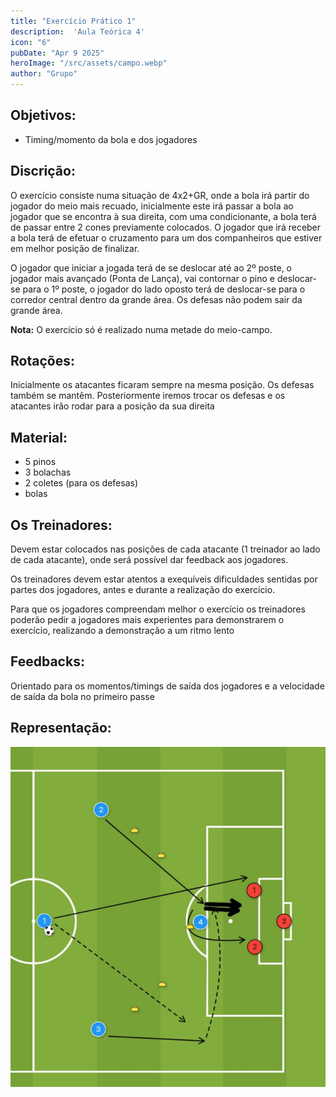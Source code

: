 ```yaml
---
title: "Exercício Prático 1" 
description:  'Aula Teórica 4' 
icon: "6" 
pubDate: "Apr 9 2025" 
heroImage: "/src/assets/campo.webp" 
author: "Grupo" 
---
```


## Objetivos: 

- Timing/momento da bola e dos jogadores  

## Discrição: 

O exercício consiste numa situação de 4x2+GR, onde a bola irá partir do jogador do meio mais recuado, inicialmente este irá passar a bola ao jogador que se encontra à sua direita, com uma condicionante, a bola terá de passar entre 2 cones previamente colocados. O jogador que irá receber a bola terá de efetuar o cruzamento para um dos companheiros que estiver em melhor posição de finalizar.  

O jogador que iniciar a jogada terá de se deslocar até ao 2º poste, o jogador mais avançado (Ponta de Lança), vai contornar o pino e deslocar-se para o 1º poste, o jogador do lado oposto terá de deslocar-se para o corredor central dentro da grande área. Os defesas não podem sair da grande área. 

**Nota:** O exercício só é realizado numa metade do meio-campo. 

## Rotações: 

 Inicialmente os atacantes ficaram sempre na mesma posição. Os defesas também se mantêm. Posteriormente iremos trocar os defesas e os atacantes irão rodar para a posição da sua direita 

## Material:  

* 5 pinos  
* 3 bolachas  
* 2 coletes (para os defesas)  
* bolas 

## Os Treinadores: 

Devem estar colocados nas posições de cada atacante (1 treinador ao lado de cada atacante), onde será possível dar feedback aos jogadores.  

Os treinadores devem estar atentos a exequíveis dificuldades sentidas por partes dos jogadores, antes e durante a realização do exercício.  

Para que os jogadores compreendam melhor o exercício os treinadores poderão pedir a jogadores mais experientes para demonstrarem o exercício, realizando a demonstração a um ritmo lento 

## Feedbacks:  

Orientado para os momentos/timings de saída dos jogadores e a velocidade de saída da bola no primeiro passe 

## Representação: 

<img src="/public/assets/tatica.png" alt="exercitio tático" width="full" height="full">